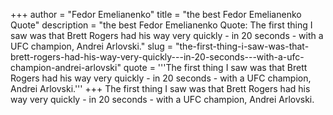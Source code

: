 +++
author = "Fedor Emelianenko"
title = "the best Fedor Emelianenko Quote"
description = "the best Fedor Emelianenko Quote: The first thing I saw was that Brett Rogers had his way very quickly - in 20 seconds - with a UFC champion, Andrei Arlovski."
slug = "the-first-thing-i-saw-was-that-brett-rogers-had-his-way-very-quickly---in-20-seconds---with-a-ufc-champion-andrei-arlovski"
quote = '''The first thing I saw was that Brett Rogers had his way very quickly - in 20 seconds - with a UFC champion, Andrei Arlovski.'''
+++
The first thing I saw was that Brett Rogers had his way very quickly - in 20 seconds - with a UFC champion, Andrei Arlovski.
